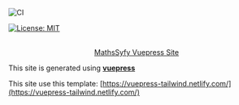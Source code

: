![CI](https://github.com/mathssyfy/mathssyfy-site/workflows/CI/badge.svg)

[![License: MIT](https://img.shields.io/badge/License-MIT-yellow.svg)](https://opensource.org/licenses/MIT)

<p align="center">
  <br>
  <a href="https://mathssyfy.firebaseapp.com/">
    MathsSyfy Vuepress Site
  </a>
</p>

This site is generated using [**vuepress**](https://v1.vuepress.vuejs.org/)

This site use this template: [https://vuepress-tailwind.netlify.com/](https://vuepress-tailwind.netlify.com/)
